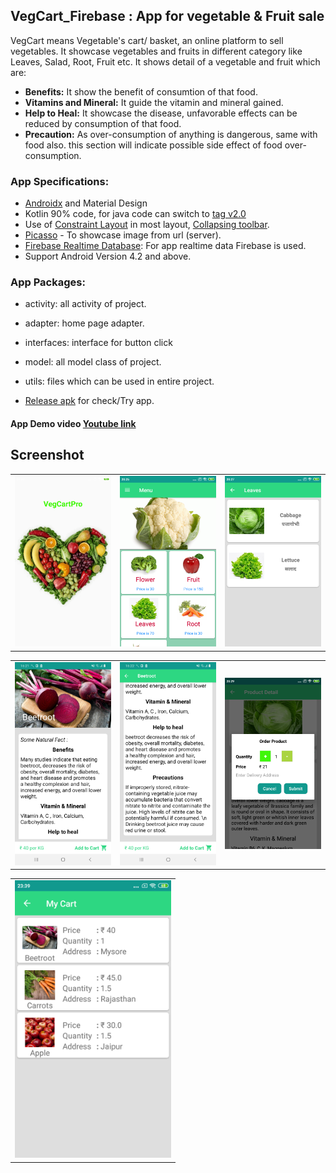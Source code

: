VegCart_Firebase : App for vegetable &amp; Fruit sale
-----

VegCart means Vegetable's cart/ basket, an online platform to sell vegetables. It showcase vegetables and fruits in different category like Leaves, Salad, Root, Fruit etc. It shows detail of a vegetable and fruit which are:

- **Benefits:** It show the benefit of consumtion of that food.
- **Vitamins and Mineral:** It guide the vitamin and mineral gained.
- **Help to Heal:** It showcase the disease, unfavorable effects can be reduced by consumption of that food.
- **Precaution:** As over-consumption of anything is dangerous, same with food also. this section will indicate possible side effect of food over-consumption.

### App Specifications: 

- [Androidx](https://developer.android.com/jetpack/androidx) and Material Design
- Kotlin 90% code, for java code can switch to [tag v2.0](https://github.com/rahulkhatri19/VegCart_Firebase/tree/v2.0)
- Use of [Constraint Layout](https://developer.android.com/training/constraint-layout) in most layout, [Collapsing toolbar](https://material.io/develop/android/components/collapsing-toolbar-layout/).
- [Picasso](https://square.github.io/picasso/) - To showcase image from url (server).
- [Firebase Realtime Database](https://firebase.google.com/docs/database): For app realtime data Firebase is used.
- Support Android Version 4.2 and above.

### App Packages:

- activity: all activity of project.
- adapter: home page adapter.
- interfaces: interface for button click
- model: all model class of project.
- utils: files which can be used in entire project.

- [Release apk](APK/VegCart.apk) for check/Try app. 

#### App Demo video [Youtube link](https://youtu.be/o5XZ_ZXkB6I)

Screenshot
----

<table>
  <tr>
    <td>
      <img src="screenshot/splash_screen.png" width=250 />
    </td>
    <td>
      <img src="screenshot/home_screen.png" width=250 />
    </td>
    <td>
      <img src="screenshot/flower_veg_screen.png" width=250 />
    </td>
  </tr>
</table> 

<table>
  <tr>
    <td>
      <img src="screenshot/detail_screen_1.png" width=250 />
    </td>
    <td>
      <img src="screenshot/detail_screen_2.png" width=250 />
    </td>
    <td>
      <img src="screenshot/order_screen.png" width=250 />
    </td>
  </tr>
</table> 

<table>
  <tr>
    <td>
      <img src="screenshot/cart_screen.png" width=250 />
    </td>
  </tr>
</table> 

